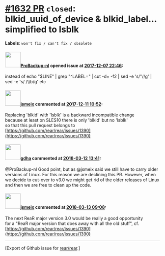 [\#1632 PR](https://github.com/rear/rear/pull/1632) `closed`: blkid\_uuid\_of\_device & blkid\_label... simplified to lsblk
===========================================================================================================================

**Labels**: `won't fix / can't fix / obsolete`

#### <img src="https://avatars.githubusercontent.com/u/515451?u=4f985fa15d087babc5049c337be90b42b56c8b8b&v=4" width="50">[ProBackup-nl](https://github.com/ProBackup-nl) opened issue at [2017-12-07 22:46](https://github.com/rear/rear/pull/1632):

instead of echo "$LINE" | grep "^LABEL=" | cut -d= -f2 | sed -e 's/"//g'
| sed -e 's/ /\\\\b/g' etc

#### <img src="https://avatars.githubusercontent.com/u/1788608?u=925fc54e2ce01551392622446ece427f51e2f0ce&v=4" width="50">[jsmeix](https://github.com/jsmeix) commented at [2017-12-11 10:52](https://github.com/rear/rear/pull/1632#issuecomment-350689629):

Replacing 'blkid' with 'lsblk' is a backward incompatible change  
because at least on SLES10 there is only 'blkid' but no 'lsblk'  
so that this pull request belongs to  
[https://github.com/rear/rear/issues/1390](https://github.com/rear/rear/issues/1390)

#### <img src="https://avatars.githubusercontent.com/u/888633?u=cdaeb31efcc0048d3619651aa18dd4b76e636b21&v=4" width="50">[gdha](https://github.com/gdha) commented at [2018-03-12 13:41](https://github.com/rear/rear/pull/1632#issuecomment-372313088):

@ProBackup-nl Good point, but as @jsmeix said we still have to carry
older versions of Linux. For this reason we are declining this PR.
However, when we decide to cut-over to v3.0 we might get rid of the
older releases of Linux and then we are free to clean up the code.

#### <img src="https://avatars.githubusercontent.com/u/1788608?u=925fc54e2ce01551392622446ece427f51e2f0ce&v=4" width="50">[jsmeix](https://github.com/jsmeix) commented at [2018-03-13 09:08](https://github.com/rear/rear/pull/1632#issuecomment-372595027):

The next ReaR major version 3.0 would be really a good opportunity  
for a "ReaR major version that does away with all the old stuff", cf.  
[https://github.com/rear/rear/issues/1390](https://github.com/rear/rear/issues/1390)

------------------------------------------------------------------------

\[Export of Github issue for
[rear/rear](https://github.com/rear/rear).\]
